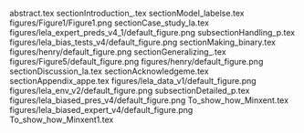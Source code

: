 abstract.tex
sectionIntroduction_.tex
sectionModel_labelse.tex
figures/Figure1/Figure1.png
sectionCase_study_la.tex
figures/lela_expert_preds_v4_1/default_figure.png
subsectionHandling_p.tex
figures/lela_bias_tests_v4/default_figure.png
sectionMaking_binary.tex
figures/henry/default_figure.png
sectionGeneralizing_.tex
figures/Figure5/default_figure.png
figures/henry/default_figure.png
sectionDiscussion_la.tex
sectionAcknowledgeme.tex
sectionAppendix_appe.tex
figures/lela_data_v1/default_figure.png
figures/lela_env_v2/default_figure.png
subsectionDetailed_p.tex
figures/lela_biased_pres_v4/default_figure.png
To_show_how_Minxent.tex
figures/lela_biased_expert_v4/default_figure.png
To_show_how_Minxent1.tex
